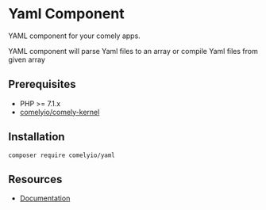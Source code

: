 # Yaml Component

YAML component for your comely apps.

YAML component will parse Yaml files to an array or compile Yaml files from given array

## Prerequisites

* PHP >= 7.1.x
* [comelyio/comely-kernel](https://github.com/comelyio/comely-kernel) 

## Installation

`composer require comelyio/yaml`

## Resources

* [Documentation](https://comely.io/yaml)